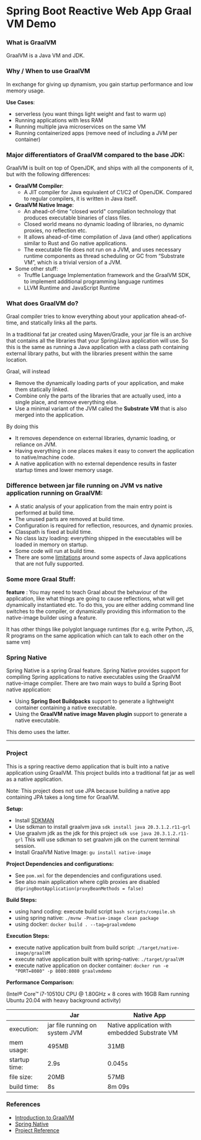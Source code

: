 # Spring Boot Reactive Web App Graal VM Demo

### What is GraalVM
GraalVM is a Java VM and JDK.

### Why / When to use GraalVM
In exchange for giving up dynamism, you gain startup performance and low memory usage.

**Use Cases**:
- serverless (you want things light weight and fast to warm up)
- Running applications with less RAM
- Running multiple java microservices on the same VM
- Running containerized apps (remove need of including a JVM per container)

### Major differentiators of GraalVM compared to the base JDK:
GraalVM is built on top of OpenJDK, and ships with all the components of it, but with the following differences:

- **GraalVM Compiler**: 
  - A JIT compiler for Java equivalent of C1/C2 of OpenJDK. 
    Compared to regular compilers, it is written in Java itself.  
- **GraalVM Native Image**: 
  - An ahead-of-time "closed world" compilation technology that produces executable binaries of class files.
  - Closed world means no dynamic loading of libraries, no dynamic proxies, no reflection etc.
  - It allows ahead-of-time compilation of Java (and other) applications similar to Rust and Go native applications. 
  - The executable file does not run on a JVM, and uses necessary runtime components as thread scheduling or GC from “Substrate VM”, which is a trivial version of a JVM.
- Some other stuff:
  - Truffle Language Implementation framework and the GraalVM SDK, to implement additional programming language runtimes
  - LLVM Runtime and JavaScript Runtime

### What does GraalVM do?
Graal compiler tries to know everything about your application ahead-of-time, and statically links all the parts.

In a traditional fat jar created using Maven/Gradle, your jar file is an archive that contains all the libraries that your Spring/Java application will use. 
So this is the same as running a Java application with a class path containing external library paths, but with the libraries present within the same location.

Graal, will instead 
- Remove the dynamically loading parts of your application, and make them statically linked.
- Combine only the parts of the libraries that are actually used, into a single place, and remove everything else. 
- Use a minimal variant of the JVM called the **Substrate VM** that is also merged into the application.

By doing this
- It removes dependence on external libraries, dynamic loading, or reliance on JVM.
- Having everything in one places makes it easy to convert the application to native/machine code. 
- A native application with no external dependence results in faster startup times and lower memory usage. 

### Difference between jar file running on JVM vs native application running on GraalVM:
- A static analysis of your application from the main entry point is performed at build time.
- The unused parts are removed at build time.
- Configuration is required for reflection, resources, and dynamic proxies.
- Classpath is fixed at build time.
- No class lazy loading: everything shipped in the executables will be loaded in memory on startup.
- Some code will run at build time.
- There are some [limitations](https://github.com/oracle/graal/blob/master/substratevm/Limitations.md) around some aspects of Java applications that are not fully supported.

### Some more Graal Stuff:

**feature** : You may need to teach Graal about the behaviour of the application, like what things are going to cause reflections, what will get dynamically instantiated etc.
To do this, you are either adding command line switches to the compiler, or dynamically providing this information to the native-image builder using a feature.

It has other things like polyglot language runtimes (for e.g. write Python, JS, R programs on the same application which can talk to each other on the same vm)

### Spring Native
Spring Native is a spring Graal feature. Spring Native provides support for compiling Spring applications to native executables using the GraalVM native-image compiler.
There are two main ways to build a Spring Boot native application:
- Using **Spring Boot Buildpacks** support to generate a lightweight container containing a native executable.
- Using the **GraalVM native image Maven plugin** support to generate a native executable.

This demo uses the latter.

---

### Project

This is a spring reactive demo application that is built into a native application using GraalVM. This project builds into a traditional fat jar as well as a native application.

Note: This project does not use JPA because building a native app containing JPA takes a long time for GraalVM.

**Setup:**
- Install [SDKMAN](https://sdkman.io/install)
- Use sdkman to install graalvm java `sdk install java 20.3.1.2.r11-grl`
- Use graalvm jdk as the jdk for this project `sdk use java 20.3.1.2.r11-grl` This will use sdkman to set graalvm jdk on the current terminal session.
- Install GraalVM Native Image: `gu install native-image`

**Project Dependencies and configurations:**
- See `pom.xml` for the dependencies and configurations used.
- See also main application where cglib proxies are disabled `@SpringBootApplication(proxyBeanMethods = false)`

**Build Steps:**
- using hand coding: execute build script `bash scripts/compile.sh`
- using spring native: `./mvnw -Pnative-image clean package`
- using docker: `docker build . --tag=graalvmdemo`

**Execution Steps:**
- execute native application built from build script: `./target/native-image/graalVM`
- execute native application built with spring-native: `./target/graalVM`
- execute native application on docker container: `docker run -e "PORT=8080" -p 8080:8080 graalvmdemo`

**Performance Comparison:**

(Intel® Core™ i7-10510U CPU @ 1.80GHz × 8 cores with 16GB Ram running Ubuntu 20.04 with heavy background activity)

|               | Jar                            | Native App                                    |
|---------------|--------------------------------|-----------------------------------------------|
| execution:    | jar file running on system JVM | Native application with embedded Substrate VM |
| mem usage:    | 495MB                          | 31MB                                          |
| startup time: | 2.9s                           | 0.045s                                        |
| file size:    | 20MB                           | 57MB                                          |
| build time:   | 8s                             | 8m 09s                                        |


### References
- [Introduction to GraalVM](https://www.graalvm.org/docs/introduction/)
- [Spring Native](https://docs.spring.io/spring-native/docs/current/reference/htmlsingle/#_overview)
- [Project Reference](https://blog.codecentric.de/en/2020/05/spring-boot-graalvm/)
